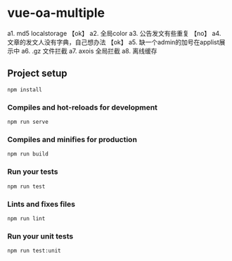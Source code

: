 # vue-oa-multiple
a1. md5 localstorage 【ok】
a2. 全局color
a3. 公告发文有些重复 【no】
a4. 文章的发文人没有字典，自己想办法 【ok】
a5. 缺一个admin的加号在applist展示中
a6. .gz 文件拦截
a7. axois 全局拦截
a8. 离线缓存

## Project setup
```
npm install
```

### Compiles and hot-reloads for development
```
npm run serve
```

### Compiles and minifies for production
```
npm run build
```

### Run your tests
```
npm run test
```

### Lints and fixes files
```
npm run lint
```

### Run your unit tests
```
npm run test:unit
```

